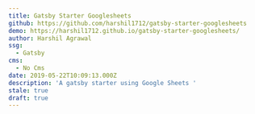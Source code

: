 ```yaml
---
title: Gatsby Starter Googlesheets
github: https://github.com/harshil1712/gatsby-starter-googlesheets
demo: https://harshil1712.github.io/gatsby-starter-googlesheets/
author: Harshil Agrawal
ssg:
  - Gatsby
cms:
  - No Cms
date: 2019-05-22T10:09:13.000Z
description: 'A gatsby starter using Google Sheets '
stale: true
draft: true
---
```

